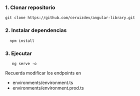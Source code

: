 ### 1. Clonar repositorio
``` 
git clone https://github.com/ceruizdev/angular-library.git
```

### 2. Instalar dependencias 
```
  npm install
```
 
### 3. Ejecutar
```
   ng serve -o
```

Recuerda modificar los endpoints en 
 - environments/environment.ts
 - environments/environment.prod.ts
